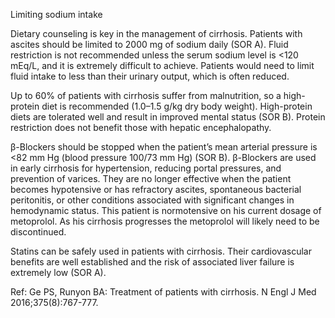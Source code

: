 Limiting sodium intake

Dietary counseling is key in the management of cirrhosis. Patients with ascites should be limited to 2000 mg of sodium daily (SOR A). Fluid restriction is not recommended unless the serum sodium level is <120 mEq/L, and it is extremely difficult to achieve. Patients would need to limit fluid intake to less than their urinary output, which is often reduced.

Up to 60% of patients with cirrhosis suffer from malnutrition, so a high-protein diet is recommended (1.0–1.5 g/kg dry body weight). High-protein diets are tolerated well and result in improved mental status (SOR B). Protein restriction does not benefit those with hepatic encephalopathy.

β-Blockers should be stopped when the patient’s mean arterial pressure is <82 mm Hg (blood pressure 100/73 mm Hg) (SOR B). β-Blockers are used in early cirrhosis for hypertension, reducing portal pressures, and prevention of varices. They are no longer effective when the patient becomes hypotensive or has refractory ascites, spontaneous bacterial peritonitis, or other conditions associated with significant changes in hemodynamic status. This patient is normotensive on his current dosage of metoprolol. As his cirrhosis progresses the metoprolol will likely need to be discontinued.

Statins can be safely used in patients with cirrhosis. Their cardiovascular benefits are well established and the risk of associated liver failure is extremely low (SOR A).

Ref: Ge PS, Runyon BA: Treatment of patients with cirrhosis. N Engl J Med 2016;375(8):767-777.